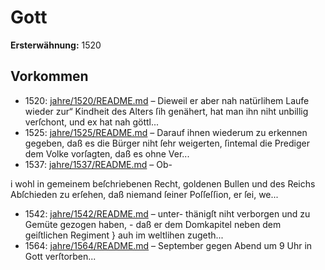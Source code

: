 # Gott

**Ersterwähnung:** 1520

## Vorkommen
- 1520: [jahre/1520/README.md](../jahre/1520/README.md) – Dieweil er aber
nah natürlihem Laufe wieder zur“ Kindheit des Alters
ſih genähert, hat man ihn niht unbillig verſchont, und ex
hat nah göttl...
- 1525: [jahre/1525/README.md](../jahre/1525/README.md) – Darauf
ihnen wiederum zu erkennen gegeben, daß es die Bürger
niht ſehr weigerten, ſintemal die Prediger dem Volke
vorſagten, daß es ohne Ver...
- 1537: [jahre/1537/README.md](../jahre/1537/README.md) – Ob-

i wohl in gemeinem beſchriebenen Recht, goldenen Bullen
und des Reichs Abſchieden zu erſehen, daß niemand ſeiner
Poſſeſſion, er ſei, we...
- 1542: [jahre/1542/README.md](../jahre/1542/README.md) – unter-
thänigſt niht verborgen und zu Gemüte gezogen haben, -
daß er dem Domkapitel neben dem geiſtlichen Regiment }
auh im weltlihen zugeth...
- 1564: [jahre/1564/README.md](../jahre/1564/README.md) – September gegen Abend um 9 Uhr in
Gott verſtorben...
